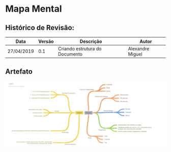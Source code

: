 # Mapa Mental

## Histórico de Revisão:
| Data | Versão | Descrição | Autor |
|---|---|---|---|
| 27/04/2019 | 0.1 | Criando estrutura do Documento | Alexandre Miguel |

## Artefato

![mapa_mental](../../assets/requisitos/elicitacao/mapa_mental_traducao.png)
